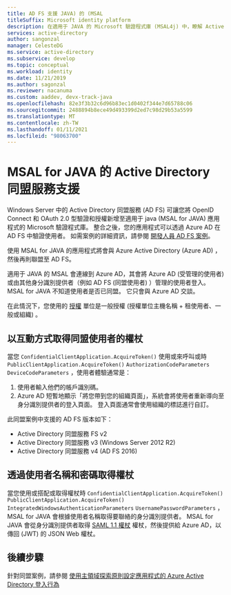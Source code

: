 ```yaml
---
title: AD FS 支援 JAVA) 的 (MSAL
titleSuffix: Microsoft identity platform
description: 在適用于 JAVA 的 Microsoft 驗證程式庫 (MSAL4j) 中，瞭解 Active Directory 同盟服務 (AD FS) 支援。
services: active-directory
author: sangonzal
manager: CelesteDG
ms.service: active-directory
ms.subservice: develop
ms.topic: conceptual
ms.workload: identity
ms.date: 11/21/2019
ms.author: sagonzal
ms.reviewer: nacanuma
ms.custom: aaddev, devx-track-java
ms.openlocfilehash: 82e3f3b32c6d96b83ec1d0402f344e7d65788c06
ms.sourcegitcommit: 2488894b8ece49d493399d2ed7c98d29b53a5599
ms.translationtype: MT
ms.contentlocale: zh-TW
ms.lasthandoff: 01/11/2021
ms.locfileid: "98063700"
---
```

# <a name="active-directory-federation-services-support-in-msal-for-java"></a>MSAL for JAVA 的 Active Directory 同盟服務支援

Windows Server 中的 Active Directory 同盟服務 (AD FS) 可讓您將 OpenID Connect 和 OAuth 2.0 型驗證和授權新增至適用于 java (MSAL for JAVA) 應用程式的 Microsoft 驗證程式庫。 整合之後，您的應用程式可以透過 Azure AD 在 AD FS 中驗證使用者。 如需案例的詳細資訊，請參閱 [開發人員 AD FS 案例](/windows-server/identity/ad-fs/ad-fs-development)。

使用 MSAL for JAVA 的應用程式將會與 Azure Active Directory (Azure AD) ，然後再則聯盟至 AD FS。

適用于 JAVA 的 MSAL 會連線到 Azure AD，其會將 Azure AD (受管理的使用者) 或由其他身分識別提供者（例如 AD FS (同盟使用者) ）管理的使用者登入。 MSAL for JAVA 不知道使用者是否已同盟。 它只會與 Azure AD 交談。

在此情況下，您使用的 [授權](msal-client-application-configuration.md#authority) 單位是一般授權 (授權單位主機名稱 + 租使用者、一般或組織) 。

## <a name="acquire-a-token-interactively-for-a-federated-user"></a>以互動方式取得同盟使用者的權杖

當您 `ConfidentialClientApplication.AcquireToken()` 使用或來呼叫或時 `PublicClientApplication.AcquireToken()` `AuthorizationCodeParameters` `DeviceCodeParameters` ，使用者體驗通常是：

1. 使用者輸入他們的帳戶識別碼。
2. Azure AD 短暫地顯示「將您帶到您的組織頁面」，系統會將使用者重新導向至身分識別提供者的登入頁面。 登入頁面通常會使用組織的標誌進行自訂。

此同盟案例中支援的 AD FS 版本如下：
- Active Directory 同盟服務 FS v2
- Active Directory 同盟服務 v3 (Windows Server 2012 R2) 
- Active Directory 同盟服務 v4 (AD FS 2016) 

## <a name="acquire-a-token-via-username-and-password"></a>透過使用者名稱和密碼取得權杖

當您使用或搭配或取得權杖時 `ConfidentialClientApplication.AcquireToken()` `PublicClientApplication.AcquireToken()` `IntegratedWindowsAuthenticationParameters` `UsernamePasswordParameters` ，MSAL for JAVA 會根據使用者名稱取得要聯絡的身分識別提供者。 MSAL for JAVA 會從身分識別提供者取得 [SAML 1.1 權杖](reference-saml-tokens.md) 權杖，然後提供給 Azure AD，以傳回 (JWT) 的 JSON Web 權杖。

## <a name="next-steps"></a>後續步驟

針對同盟案例，請參閱 [使用主領域探索原則設定應用程式的 Azure Active Directory 登入行為](../manage-apps/configure-authentication-for-federated-users-portal.md)